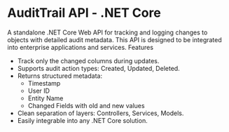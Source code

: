 # AuditTrail API - .NET Core

A standalone .NET Core Web API for tracking and logging changes to objects with detailed audit metadata. This API is designed to be integrated into enterprise applications and services.
Features
- Track only the changed columns during updates.
- Supports audit action types: Created, Updated, Deleted.
- Returns structured metadata:
  - Timestamp
  - User ID
  - Entity Name
  - Changed Fields with old and new values
- Clean separation of layers: Controllers, Services, Models.
- Easily integrable into any .NET Core solution.

